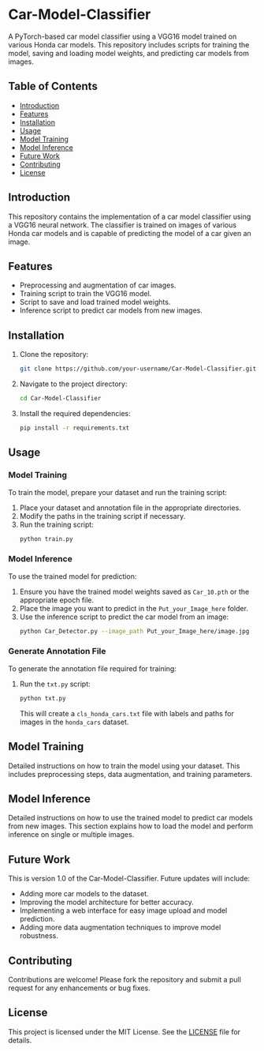 # Car-Model-Classifier

A PyTorch-based car model classifier using a VGG16 model trained on various Honda car models. This repository includes scripts for training the model, saving and loading model weights, and predicting car models from images.

## Table of Contents
- [Introduction](#introduction)
- [Features](#features)
- [Installation](#installation)
- [Usage](#usage)
- [Model Training](#model-training)
- [Model Inference](#model-inference)
- [Future Work](#future-work)
- [Contributing](#contributing)
- [License](#license)

## Introduction

This repository contains the implementation of a car model classifier using a VGG16 neural network. The classifier is trained on images of various Honda car models and is capable of predicting the model of a car given an image.

## Features

- Preprocessing and augmentation of car images.
- Training script to train the VGG16 model.
- Script to save and load trained model weights.
- Inference script to predict car models from new images.

## Installation

1. Clone the repository:
    ```sh
    git clone https://github.com/your-username/Car-Model-Classifier.git
    ```

2. Navigate to the project directory:
    ```sh
    cd Car-Model-Classifier
    ```

3. Install the required dependencies:
    ```sh
    pip install -r requirements.txt
    ```

## Usage

### Model Training

To train the model, prepare your dataset and run the training script:

1. Place your dataset and annotation file in the appropriate directories.
2. Modify the paths in the training script if necessary.
3. Run the training script:
    ```sh
    python train.py
    ```

### Model Inference

To use the trained model for prediction:

1. Ensure you have the trained model weights saved as `Car_10.pth` or the appropriate epoch file.
2. Place the image you want to predict in the `Put_your_Image_here` folder.
3. Use the inference script to predict the car model from an image:
    ```sh
    python Car_Detector.py --image_path Put_your_Image_here/image.jpg
    ```

### Generate Annotation File

To generate the annotation file required for training:

1. Run the `txt.py` script:
    ```sh
    python txt.py
    ```
   This will create a `cls_honda_cars.txt` file with labels and paths for images in the `honda_cars` dataset.

## Model Training

Detailed instructions on how to train the model using your dataset. This includes preprocessing steps, data augmentation, and training parameters.

## Model Inference

Detailed instructions on how to use the trained model to predict car models from new images. This section explains how to load the model and perform inference on single or multiple images.

## Future Work

This is version 1.0 of the Car-Model-Classifier. Future updates will include:
- Adding more car models to the dataset.
- Improving the model architecture for better accuracy.
- Implementing a web interface for easy image upload and model prediction.
- Adding more data augmentation techniques to improve model robustness.

## Contributing

Contributions are welcome! Please fork the repository and submit a pull request for any enhancements or bug fixes.

## License

This project is licensed under the MIT License. See the [LICENSE](LICENSE) file for details.
